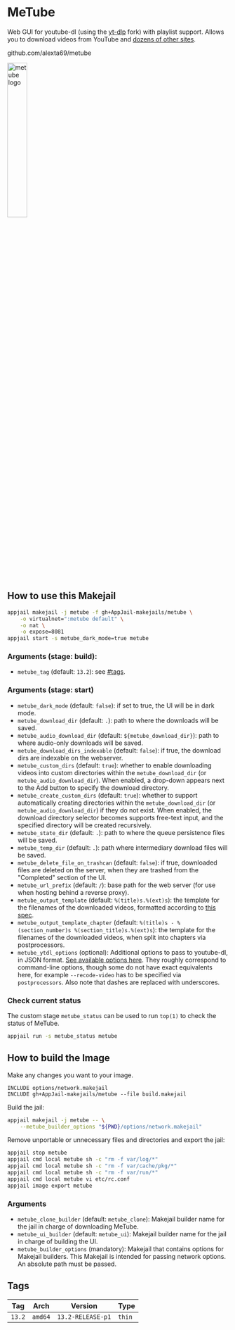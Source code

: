 # MeTube

Web GUI for youtube-dl (using the [yt-dlp](https://github.com/yt-dlp/yt-dlp) fork) with playlist support. Allows you to download videos from YouTube and [dozens of other sites](https://github.com/yt-dlp/yt-dlp/blob/master/supportedsites.md).

github.com/alexta69/metube

<img src="https://raw.githubusercontent.com/alexta69/metube/master/favicon/android-chrome-384x384.png" alt="metube logo" width="30%" height="auto">

## How to use this Makejail

```sh
appjail makejail -j metube -f gh+AppJail-makejails/metube \
    -o virtualnet=":metube default" \
    -o nat \
    -o expose=8081
appjail start -s metube_dark_mode=true metube
```

### Arguments (stage: build):

* `metube_tag` (default: `13.2`): see [#tags](#tags).

### Arguments (stage: start)

* `metube_dark_mode` (default: `false`): if set to true, the UI will be in dark mode.
* `metube_download_dir` (default: `.`): path to where the downloads will be saved.
* `metube_audio_download_dir` (default: `${metube_download_dir}`): path to where audio-only downloads will be saved.
* `metube_download_dirs_indexable` (default: `false`): if true, the download dirs are indexable on the webserver.
* `metube_custom_dirs` (default: `true`): whether to enable downloading videos into custom directories within the `metube_download_dir` (or `metube_audio_download_dir`). When enabled, a drop-down appears next to the Add button to specify the download directory.
* `metube_create_custom_dirs` (default: `true`): whether to support automatically creating directories within the `metube_download_dir` (or `metube_audio_download_dir`) if they do not exist. When enabled, the download directory selector becomes supports free-text input, and the specified directory will be created recursively.
* `metube_state_dir` (default: `.`): path to where the queue persistence files will be saved. 
* `metube_temp_dir` (default: `.`): path where intermediary download files will be saved. 
* `metube_delete_file_on_trashcan` (default: `false`): if true, downloaded files are deleted on the server, when they are trashed from the "Completed" section of the UI.
* `metube_url_prefix` (default: `/`): base path for the web server (for use when hosting behind a reverse proxy).
* `metube_output_template` (default: `%(title)s.%(ext)s`): the template for the filenames of the downloaded videos, formatted according to [this spec](https://github.com/yt-dlp/yt-dlp/blob/master/README.md#output-template).
* `metube_output_template_chapter` (default: `%(title)s - %(section_number)s %(section_title)s.%(ext)s`): the template for the filenames of the downloaded videos, when split into chapters via postprocessors.
* `metube_ytdl_options` (optional): Additional options to pass to youtube-dl, in JSON format. [See available options here](https://github.com/yt-dlp/yt-dlp/blob/master/yt_dlp/YoutubeDL.py#L192). They roughly correspond to command-line options, though some do not have exact equivalents here, for example `--recode-video` has to be specified via `postprocessors`. Also note that dashes are replaced with underscores.

### Check current status

The custom stage `metube_status` can be used to run `top(1)` to check the status of MeTube.

```sh
appjail run -s metube_status metube
```

## How to build the Image

Make any changes you want to your image.

```
INCLUDE options/network.makejail
INCLUDE gh+AppJail-makejails/metube --file build.makejail
```

Build the jail:

```sh
appjail makejail -j metube -- \
    --metube_builder_options "${PWD}/options/network.makejail"
```

Remove unportable or unnecessary files and directories and export the jail:

```sh
appjail stop metube
appjail cmd local metube sh -c "rm -f var/log/*"
appjail cmd local metube sh -c "rm -f var/cache/pkg/*"
appjail cmd local metube sh -c "rm -f var/run/*"
appjail cmd local metube vi etc/rc.conf
appjail image export metube
```

### Arguments

* `metube_clone_builder` (default: `metube_clone`): Makejail builder name for the jail in charge of downloading MeTube.
* `metube_ui_builder` (default: `metube_ui`): Makejail builder name for the jail in charge of building the UI.
* `metube_builder_options` (mandatory): Makejail that contains options for Makejail builders. This Makejail is intended for passing network options. An absolute path must be passed.

## Tags

| Tag    | Arch    | Version           | Type   |
| ------ | ------- | ----------------- | ------ |
| `13.2` | `amd64` | `13.2-RELEASE-p1` | `thin` |
